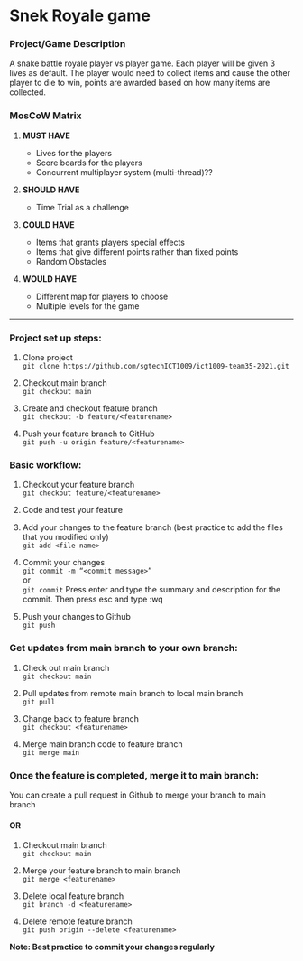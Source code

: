 # **Snek Royale game**
### Project/Game Description
A snake battle royale player vs player game. Each player will be given 3 lives as default. The player would need to collect items and cause the other player to die to win, points are awarded based on how many items are collected. 


### MosCoW Matrix 
1. **MUST HAVE**
	- Lives for the players
	- Score boards for the players
	- Concurrent multiplayer system (multi-thread)??

2. **SHOULD HAVE**
	- Time Trial as a challenge 

3. **COULD HAVE**
	- Items that grants players special effects
	- Items that give different points rather than fixed points
	- Random Obstacles

4. **WOULD HAVE**
	- Different map for players to choose
	- Multiple levels for the game

-----------------------------------------------------------

### **Project set up steps:**
1. Clone project  
```git clone https://github.com/sgtechICT1009/ict1009-team35-2021.git```

1. Checkout main branch  
```git checkout main```

1. Create and checkout feature branch  
```git checkout -b feature/<featurename>```

4. Push your feature branch to GitHub  
```git push -u origin feature/<featurename>```

### Basic workflow:
1. Checkout your feature branch  
```git checkout feature/<featurename>```

1. Code and test your feature  

2. Add your changes to the feature branch (best practice to add the files that you modified only)  
```git add <file name>```

4. Commit your changes  
```git commit -m “<commit message>”```  
or  
```git commit``` Press enter and type the summary and description for the commit. Then press esc and type :wq  

5. Push your changes to Github  
```git push```

### Get updates from main branch to your own branch:
1. Check out main branch  
```git checkout main```

2. Pull updates from remote main branch to local main branch    
```git pull```

3. Change back to feature branch  
```git checkout <featurename>```

4. Merge main branch code to feature branch  
```git merge main```

### Once the feature is completed, merge it to main branch:  
You can create a pull request in Github to merge your branch to main branch  

#### OR
1. Checkout main branch  
```git checkout main```  

2. Merge your feature branch to main branch  
```git merge <featurename>```  

3. Delete local feature branch   
```git branch -d <featurename>```  

4. Delete remote feature branch  
```git push origin --delete <featurename>```  

**Note: Best practice to commit your changes regularly**
